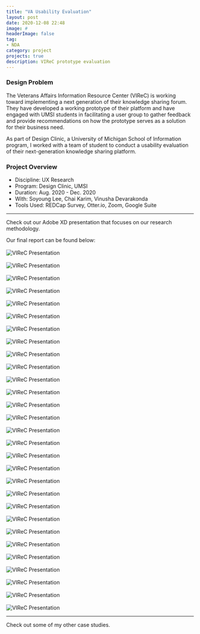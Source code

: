 ```yaml
---
title: "VA Usability Evaluation"
layout: post
date: 2020-12-08 22:48
image: #
headerImage: false
tag:
- NDA
category: project
projects: true
description: VIReC prototype evaluation
---
```


### Design Problem

The Veterans Affairs Information Resource Center (VIReC) is working toward implementing a next generation of their knowledge sharing forum. They have developed a working prototype of their platform and have engaged with UMSI students in facilitating a user group to gather feedback and provide recommendations on how the prototype serves as a solution for their business need.

As part of Design Clinic, a University of Michigan School of Information program, I worked with a team of student to conduct a usability evaluation of their next-generation knowledge sharing platform.

### Project Overview
* Discipline: UX Research
* Program: Design Clinic, UMSI
* Duration: Aug. 2020 - Dec. 2020
* With: Soyoung Lee, Chai Karim, Vinusha Devarakonda
* Tools Used: REDCap Survey, Otter.io, Zoom, Google Suite

---

Check out our <span class="evidence"><a href="https://xd.adobe.com/view/8ff1c70d-255e-4b51-8d9e-b60c9048f235-daa2/?fullscreen" style="text-decoration: none" target="_blank">Adobe XD presentation</a></span> that focuses on our research methodology.

Our final report can be found below:
<br>
<br>
<img src="http://nicholasgiles.com/assets/images/presentation_slides/1.png" style="display: block; margin-left: auto; margin-right: auto;" alt="VIReC Presentation" />
<br>
<img src="http://nicholasgiles.com/assets/images/presentation_slides/2.png" style="display: block; margin-left: auto; margin-right: auto;" alt="VIReC Presentation" />
<br>
<img src="http://nicholasgiles.com/assets/images/presentation_slides/3.png" style="display: block; margin-left: auto; margin-right: auto;" alt="VIReC Presentation" />
<br>
<img src="http://nicholasgiles.com/assets/images/presentation_slides/4.png" style="display: block; margin-left: auto; margin-right: auto;" alt="VIReC Presentation" />
<br>
<img src="http://nicholasgiles.com/assets/images/presentation_slides/5.png" style="display: block; margin-left: auto; margin-right: auto;" alt="VIReC Presentation" />
<br>
<img src="http://nicholasgiles.com/assets/images/presentation_slides/6.png" style="display: block; margin-left: auto; margin-right: auto;" alt="VIReC Presentation" />
<br>
<img src="http://nicholasgiles.com/assets/images/presentation_slides/7.png" style="display: block; margin-left: auto; margin-right: auto;" alt="VIReC Presentation" />
<br>
<img src="http://nicholasgiles.com/assets/images/presentation_slides/8.png" style="display: block; margin-left: auto; margin-right: auto;" alt="VIReC Presentation" />
<br>
<img src="http://nicholasgiles.com/assets/images/presentation_slides/9.png" style="display: block; margin-left: auto; margin-right: auto;" alt="VIReC Presentation" />
<br>
<img src="http://nicholasgiles.com/assets/images/presentation_slides/10.png" style="display: block; margin-left: auto; margin-right: auto;" alt="VIReC Presentation" />
<br>
<img src="http://nicholasgiles.com/assets/images/presentation_slides/11.png" style="display: block; margin-left: auto; margin-right: auto;" alt="VIReC Presentation" />
<br>
<img src="http://nicholasgiles.com/assets/images/presentation_slides/12.png" style="display: block; margin-left: auto; margin-right: auto;" alt="VIReC Presentation" />
<br>
<img src="http://nicholasgiles.com/assets/images/presentation_slides/13.png" style="display: block; margin-left: auto; margin-right: auto;" alt="VIReC Presentation" />
<br>
<img src="http://nicholasgiles.com/assets/images/presentation_slides/14.png" style="display: block; margin-left: auto; margin-right: auto;" alt="VIReC Presentation" />
<br>
<img src="http://nicholasgiles.com/assets/images/presentation_slides/15.png" style="display: block; margin-left: auto; margin-right: auto;" alt="VIReC Presentation" />
<br>
<img src="http://nicholasgiles.com/assets/images/presentation_slides/16.png" style="display: block; margin-left: auto; margin-right: auto;" alt="VIReC Presentation" />
<br>
<img src="http://nicholasgiles.com/assets/images/presentation_slides/17.png" style="display: block; margin-left: auto; margin-right: auto;" alt="VIReC Presentation" />
<br>
<img src="http://nicholasgiles.com/assets/images/presentation_slides/18.png" style="display: block; margin-left: auto; margin-right: auto;" alt="VIReC Presentation" />
<br>
<img src="http://nicholasgiles.com/assets/images/presentation_slides/19.png" style="display: block; margin-left: auto; margin-right: auto;" alt="VIReC Presentation" />
<br>
<img src="http://nicholasgiles.com/assets/images/presentation_slides/20.png" style="display: block; margin-left: auto; margin-right: auto;" alt="VIReC Presentation" />
<br>
<img src="http://nicholasgiles.com/assets/images/presentation_slides/21.png" style="display: block; margin-left: auto; margin-right: auto;" alt="VIReC Presentation" />
<br>
<img src="http://nicholasgiles.com/assets/images/presentation_slides/22.png" style="display: block; margin-left: auto; margin-right: auto;" alt="VIReC Presentation" />
<br>
<img src="http://nicholasgiles.com/assets/images/presentation_slides/23.png" style="display: block; margin-left: auto; margin-right: auto;" alt="VIReC Presentation" />
<br>
<img src="http://nicholasgiles.com/assets/images/presentation_slides/24.png" style="display: block; margin-left: auto; margin-right: auto;" alt="VIReC Presentation" />
<br>
<img src="http://nicholasgiles.com/assets/images/presentation_slides/25.png" style="display: block; margin-left: auto; margin-right: auto;" alt="VIReC Presentation" />
<br>
<img src="http://nicholasgiles.com/assets/images/presentation_slides/26.png" style="display: block; margin-left: auto; margin-right: auto;" alt="VIReC Presentation" />
<br>
<img src="http://nicholasgiles.com/assets/images/presentation_slides/27.png" style="display: block; margin-left: auto; margin-right: auto;" alt="VIReC Presentation" />
<br>
<img src="http://nicholasgiles.com/assets/images/presentation_slides/28.png" style="display: block; margin-left: auto; margin-right: auto;" alt="VIReC Presentation" />
<br>
<img src="http://nicholasgiles.com/assets/images/presentation_slides/29.png" style="display: block; margin-left: auto; margin-right: auto;" alt="VIReC Presentation" />

---

Check out some of my other <span class="evidence"><a href="https://nicholasgiles.com/projects/" style="text-decoration: none">case studies</a></span>.
